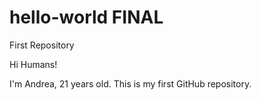# hello-world FINAL
First Repository

Hi Humans!

I'm Andrea, 21 years old. This is my first GitHub repository.
